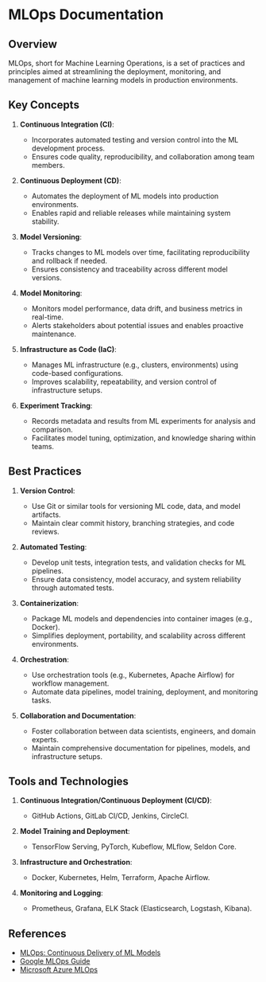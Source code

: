 # MLOps Documentation

## Overview

MLOps, short for Machine Learning Operations, is a set of practices and principles aimed at streamlining the deployment, monitoring, and management of machine learning models in production environments.

## Key Concepts

1. **Continuous Integration (CI)**:
   - Incorporates automated testing and version control into the ML development process.
   - Ensures code quality, reproducibility, and collaboration among team members.

2. **Continuous Deployment (CD)**:
   - Automates the deployment of ML models into production environments.
   - Enables rapid and reliable releases while maintaining system stability.

3. **Model Versioning**:
   - Tracks changes to ML models over time, facilitating reproducibility and rollback if needed.
   - Ensures consistency and traceability across different model versions.

4. **Model Monitoring**:
   - Monitors model performance, data drift, and business metrics in real-time.
   - Alerts stakeholders about potential issues and enables proactive maintenance.

5. **Infrastructure as Code (IaC)**:
   - Manages ML infrastructure (e.g., clusters, environments) using code-based configurations.
   - Improves scalability, repeatability, and version control of infrastructure setups.

6. **Experiment Tracking**:
   - Records metadata and results from ML experiments for analysis and comparison.
   - Facilitates model tuning, optimization, and knowledge sharing within teams.

## Best Practices

1. **Version Control**:
   - Use Git or similar tools for versioning ML code, data, and model artifacts.
   - Maintain clear commit history, branching strategies, and code reviews.

2. **Automated Testing**:
   - Develop unit tests, integration tests, and validation checks for ML pipelines.
   - Ensure data consistency, model accuracy, and system reliability through automated tests.

3. **Containerization**:
   - Package ML models and dependencies into container images (e.g., Docker).
   - Simplifies deployment, portability, and scalability across different environments.

4. **Orchestration**:
   - Use orchestration tools (e.g., Kubernetes, Apache Airflow) for workflow management.
   - Automate data pipelines, model training, deployment, and monitoring tasks.

5. **Collaboration and Documentation**:
   - Foster collaboration between data scientists, engineers, and domain experts.
   - Maintain comprehensive documentation for pipelines, models, and infrastructure setups.

## Tools and Technologies

1. **Continuous Integration/Continuous Deployment (CI/CD)**:
   - GitHub Actions, GitLab CI/CD, Jenkins, CircleCI.

2. **Model Training and Deployment**:
   - TensorFlow Serving, PyTorch, Kubeflow, MLflow, Seldon Core.

3. **Infrastructure and Orchestration**:
   - Docker, Kubernetes, Helm, Terraform, Apache Airflow.

4. **Monitoring and Logging**:
   - Prometheus, Grafana, ELK Stack (Elasticsearch, Logstash, Kibana).

## References

- [MLOps: Continuous Delivery of ML Models](https://www.analyticsvidhya.com/blog/2020/10/mlops-for-deployment-of-machine-learning-models/)
- [Google MLOps Guide](https://cloud.google.com/solutions/machine-learning/mlops-continuous-delivery-and-automation-pipelines-in-machine-learning)
- [Microsoft Azure MLOps](https://docs.microsoft.com/en-us/azure/machine-learning/concept-model-management-and-deployment)

